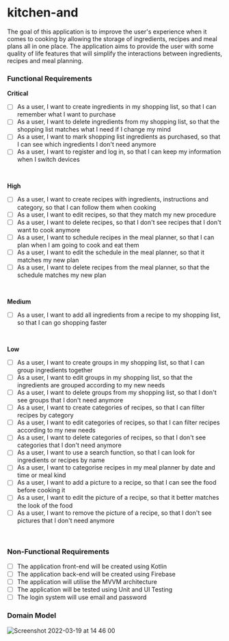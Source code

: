 # kitchen-and

The goal of this application is to improve the user's experience when it comes to cooking by allowing the storage of ingredients, recipes and meal plans all in one place. The application aims to provide the user with some quality of life features that will simplify the interactions between ingredients, recipes and meal planning.


<h3>Functional Requirements</h3>

<b>Critical</b> 
</br>
- [ ] As a user, I want to create ingredients in my shopping list, so that I can remember what I want to purchase
- [ ] As a user, I want to delete ingredients from my shopping list, so that the shopping list matches what I need if I change my mind
- [ ] As a user, I want to mark shopping list ingredients as purchased, so that I can see which ingredients I don't need anymore
- [ ] As a user, I want to register and log in, so that I can keep my information when I switch devices
</br>

<b>High</b>
</br>
- [ ] As a user, I want to create recipes with ingredients, instructions and category, so that I can follow them when cooking
- [ ] As a user, I want to edit recipes, so that they match my new procedure
- [ ] As a user, I want to delete recipes, so that I don't see recipes that I don't want to cook anymore
- [ ] As a user, I want to schedule recipes in the meal planner, so that I can plan when I am going to cook and eat them
- [ ] As a user, I want to edit the schedule in the meal planner, so that it matches my new plan
- [ ] As a user, I want to delete recipes from the meal planner, so that the schedule matches my new plan
</br>

<b>Medium</b>
</br>
- [ ] As a user, I want to add all ingredients from a recipe to my shopping list, so that I can go shopping faster
</br>

<b>Low</b>
</br>
- [ ] As a user, I want to create groups in my shopping list, so that I can group ingredients together
- [ ] As a user, I want to edit groups in my shopping list, so that the ingredients are grouped according to my new needs
- [ ] As a user, I want to delete groups from my shopping list, so that I don't see groups that I don't need anymore
- [ ] As a user, I want to create categories of recipes, so that I can filter recipes by category
- [ ] As a user, I want to edit categories of recipes, so that I can filter recipes according to my new needs
- [ ] As a user, I want to delete categories of recipes, so that I don't see categories that I don't need anymore
- [ ] As a user, I want to use a search function, so that I can look for ingredients or recipes by name
- [ ] As a user, I want to categorise recipes in my meal planner by date and time or meal kind
- [ ] As a user, I want to add a picture to a recipe, so that I can see the food before cooking it
- [ ] As a user, I want to edit the picture of a recipe, so that it better matches the look of the food
- [ ] As a user, I want to remove the picture of a recipe, so that I don't see pictures that I don't need anymore
</br>

<h3>Non-Functional Requirements</h3>

- [ ] The application front-end will be created using Kotlin
- [ ] The application back-end will be created using Firebase
- [ ] The application will utilise the MVVM architecture
- [ ] The application will be tested using Unit and UI Testing
- [ ] The login system will use email and password

<h3>Domain Model</h3>

![Screenshot 2022-03-19 at 14 46 00](https://user-images.githubusercontent.com/75211235/159123608-3e982a18-6c02-4541-a9e3-9facc5b30f34.png)

